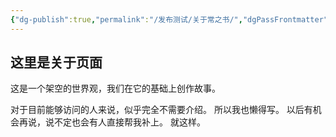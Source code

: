 ```yaml
---
{"dg-publish":true,"permalink":"/发布测试/关于常之书/","dgPassFrontmatter":true,"noteIcon":"\\！Read Me！\\others\\data\\svg","created":"2024-11-23T17:35:15.000+08:00","updated":"2024-11-23T17:35:15.000+08:00"}
---
```


## 这里是关于页面

这是一个架空的世界观，我们在它的基础上创作故事。

对于目前能够访问的人来说，似乎完全不需要介绍。
所以我也懒得写。
以后有机会再说，说不定也会有人直接帮我补上。
就这样。